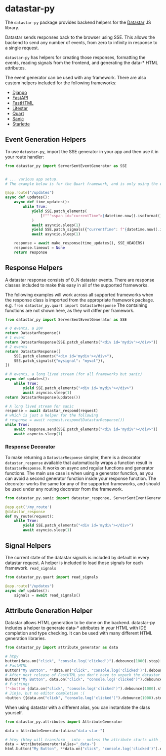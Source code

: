 # datastar-py

The `datastar-py` package provides backend helpers for the [Datastar](https://data-star.dev) JS library.

Datastar sends responses back to the browser using SSE. This allows the backend to
send any number of events, from zero to infinity in response to a single request.

`datastar-py` has helpers for creating those responses, formatting the events,
reading signals from the frontend, and generating the data-* HTML attributes.

The event generator can be used with any framework. There are also custom
helpers included for the following frameworks:

* [Django](https://www.djangoproject.com/)
* [FastAPI](https://fastapi.tiangolo.com/)
* [FastHTML](https://fastht.ml/)
* [Litestar](https://litestar.dev/)
* [Quart](https://quart.palletsprojects.com/en/stable/)
* [Sanic](https://sanic.dev/en/)
* [Starlette](https://www.starlette.io/)

## Event Generation Helpers

To use `datastar-py`, import the SSE generator in your app and then use
it in your route handler:

```python
from datastar_py import ServerSentEventGenerator as SSE


# ... various app setup.
# The example below is for the Quart framework, and is only using the event generation helpers.

@app.route("/updates")
async def updates():
    async def time_updates():
        while True:
            yield SSE.patch_elements(
                [f"""<span id="currentTime">{datetime.now().isoformat()}"""]
            )
            await asyncio.sleep(1)
            yield SSE.patch_signals({"currentTime": f"{datetime.now().isoformat()}"})
            await asyncio.sleep(1)

    response = await make_response(time_updates(), SSE_HEADERS)
    response.timeout = None
    return response
```

## Response Helpers

A datastar response consists of 0..N datastar events. There are response
classes included to make this easy in all of the supported frameworks.

The following examples will work across all supported frameworks when the
response class is imported from the appropriate framework package.
e.g. `from datastar_py.quart import DatastarResponse` The containing functions
are not shown here, as they will differ per framework.

```python
from datastar_py import ServerSentEventGenerator as SSE

# 0 events, a 204
return DatastarResponse()
# 1 event
return DatastarResponse(SSE.patch_elements("<div id='mydiv'></div>"))
# 2 events
return DatastarResponse([
    SSE.patch_elements("<div id='mydiv'></div>"),
    SSE.patch_signals({"mysignal": "myval"}),
])

# N events, a long lived stream (for all frameworks but sanic)
async def updates():
    while True:
        yield SSE.patch_elements("<div id='mydiv'></div>")
        await asyncio.sleep(1)
return DatastarResponse(updates())

# A long lived stream for sanic
response = await datastar_respond(request)
# which is just a helper for the following
# response = await request.respond(DatastarResponse())
while True:
    await response.send(SSE.patch_elements("<div id='mydiv'></div>"))
    await asyncio.sleep(1)
```

### Response Decorator
To make returning a `DatastarResponse` simpler, there is a decorator
`datastar_response` available that automatically wraps a function result in
`DatastarResponse`. It works on async and regular functions and generator
functions. The main use case is when using a generator function, as you can
avoid a second generator function inside your response function. The decorator
works the same for any of the supported frameworks, and should be used under
any routing decorator from the framework.

```python
from datastar_py.sanic import datastar_response, ServerSentEventGenerator as SSE

@app.get('/my_route')
@datastar_response
def my_route(request):
    while True:
        yield SSE.patch_elements("<div id='mydiv'></div>")
        await asyncio.sleep(1)
```

## Signal Helpers
The current state of the datastar signals is included by default in every 
datastar request. A helper is included to load those signals for each
framework. `read_signals`

```python
from datastar_py.quart import read_signals

@app.route("/updates")
async def updates():
    signals = await read_signals()
```

## Attribute Generation Helper
Datastar allows HTML generation to be done on the backend. datastar-py includes
a helper to generate data-* attributes in your HTML with IDE completion and
type checking. It can be used with many different HTML generation libraries.

```python
from datastar_py import attribute_generator as data

# htpy
button(data.on("click", "console.log('clicked')").debounce(1000).stop)["My Button"]
# FastHTML
Button("My Button", **data.on("click", "console.log('clicked')").debounce(1000).stop)
# After next release of FastHTML you don't have to unpack the datastar helpers e.g.
Button("My Button", data.on("click", "console.log('clicked')").debounce(1000).stop)
# f-strings
f"<button {data.on("click", "console.log('clicked')").debounce(1000).stop}>My Button</button>"
# Jinja, but no editor completion :(
<button {{data.on("click", "console.log('clicked')").debounce(1000).stop}}>My Button</button>
```

When using datastar with a different alias, you can instantiate the class yourself.

```python
from datastar_py.attributes import AttributeGenerator

data = AttributeGenerator(alias="data-star-")

# htmy (htmy will transform _ into - unless the attribute starts with _, which will be stripped)
data = AttributeGenerator(alias="_data-")
html.button("My Button", **data.on("click", "console.log('clicked')").debounce("1s").stop)
```
